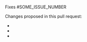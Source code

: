 <!-- Googlers: Please complete go/web.dev-content-proposal before
     submitting PRs that create new pages of content. -->

<!-- If you're PR isn't ready for review yet, please set it to draft mode:
     https://github.blog/2019-02-14-introducing-draft-pull-requests/ -->

Fixes #SOME_ISSUE_NUMBER

Changes proposed in this pull request:

- 
- 
- 
